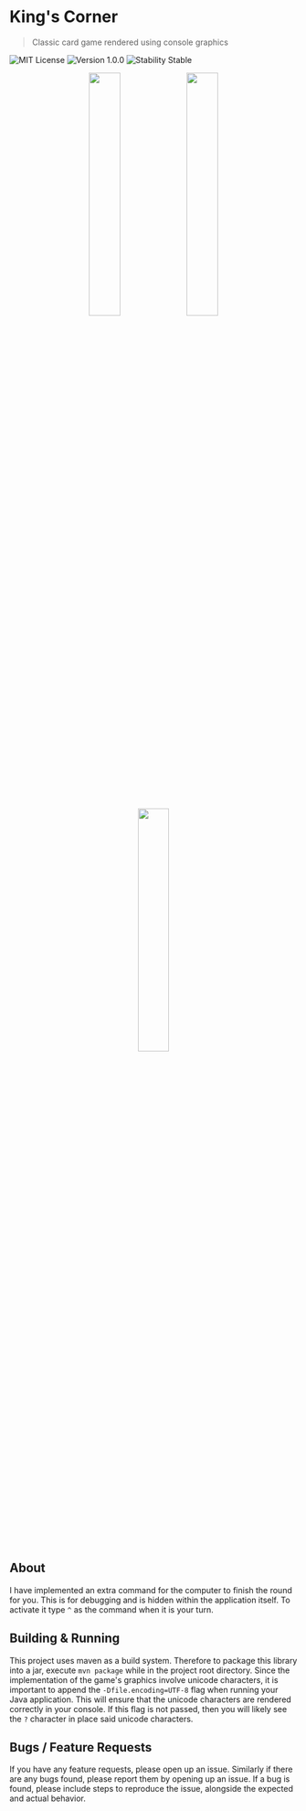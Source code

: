 # King's Corner
> Classic card game rendered using console graphics

![MIT License](https://img.shields.io/badge/License-MIT-lightgrey.svg?style=for-the-badge)
![Version 1.0.0](https://img.shields.io/badge/Version-1.0.0-lightgrey.svg?style=for-the-badge)
![Stability Stable](https://img.shields.io/badge/Stability-Stable-lightgrey.svg?style=for-the-badge)

<p align="center" >
	<img src="docs/images/animation_1.gif" width="33%" />
	<img src="docs/images/animation_2.gif" width="33%" />
	<img src="docs/images/animation_3.gif" width="33%" />
</p>

## About
I have implemented an extra command for the computer to finish the round for you. This is for debugging and is hidden within the application itself. To activate it type `^` as the command when it is your turn.

## Building & Running
This project uses maven as a build system. Therefore to package this library into a jar, execute `mvn package` while in the project root directory. Since the implementation of the game's graphics involve unicode characters, it is important to append the `-Dfile.encoding=UTF-8` flag when running your Java application.  This will ensure that the unicode characters are rendered correctly in your console. If this flag is not passed, then you will likely see the `?` character in place said unicode characters.

## Bugs / Feature Requests
If you have any feature requests, please open up an issue. Similarly if there are any bugs found, please report them by opening up an issue.  If a bug is found, please include steps to reproduce the issue, alongside the expected and actual behavior.
